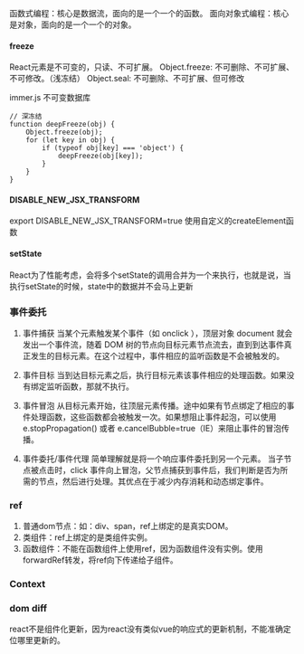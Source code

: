 函数式编程：核心是数据流，面向的是一个一个的函数。
面向对象式编程：核心是对象，面向的是一个一个的对象。

#### freeze
React元素是不可变的，只读、不可扩展。
Object.freeze: 不可删除、不可扩展、不可修改。（浅冻结）
Object.seal: 不可删除、不可扩展、但可修改

immer.js 不可变数据库
```
// 深冻结 
function deepFreeze(obj) {
    Object.freeze(obj);
    for (let key in obj) {
        if (typeof obj[key] === 'object') {
            deepFreeze(obj[key]);
        }
    }
}
```

#### DISABLE_NEW_JSX_TRANSFORM
export DISABLE_NEW_JSX_TRANSFORM=true 使用自定义的createElement函数


#### setState
React为了性能考虑，会将多个setState的调用合并为一个来执行，也就是说，当执行setState的时候，state中的数据并不会马上更新

### 事件委托
1. 事件捕获
当某个元素触发某个事件（如 onclick ），顶层对象 document 就会发出一个事件流，随着 DOM 树的节点向目标元素节点流去，直到到达事件真正发生的目标元素。在这个过程中，事件相应的监听函数是不会被触发的。

2. 事件目标
当到达目标元素之后，执行目标元素该事件相应的处理函数。如果没有绑定监听函数，那就不执行。

3. 事件冒泡
从目标元素开始，往顶层元素传播。途中如果有节点绑定了相应的事件处理函数，这些函数都会被触发一次。如果想阻止事件起泡，可以使用 e.stopPropagation() 或者 e.cancelBubble=true（IE）来阻止事件的冒泡传播。

4. 事件委托/事件代理
简单理解就是将一个响应事件委托到另一个元素。
当子节点被点击时，click 事件向上冒泡，父节点捕获到事件后，我们判断是否为所需的节点，然后进行处理。其优点在于减少内存消耗和动态绑定事件。

### ref
1. 普通dom节点：如：div、span，ref上绑定的是真实DOM。
2. 类组件：ref上绑定的是类组件实例。
3. 函数组件：不能在函数组件上使用ref，因为函数组件没有实例。使用forwardRef转发，将ref向下传递给子组件。

### Context

### dom diff
react不是组件化更新，因为react没有类似vue的响应式的更新机制，不能准确定位哪里更新的。

